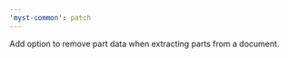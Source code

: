 ```yaml
---
'myst-common': patch
---
```


Add option to remove part data when extracting parts from a document.
